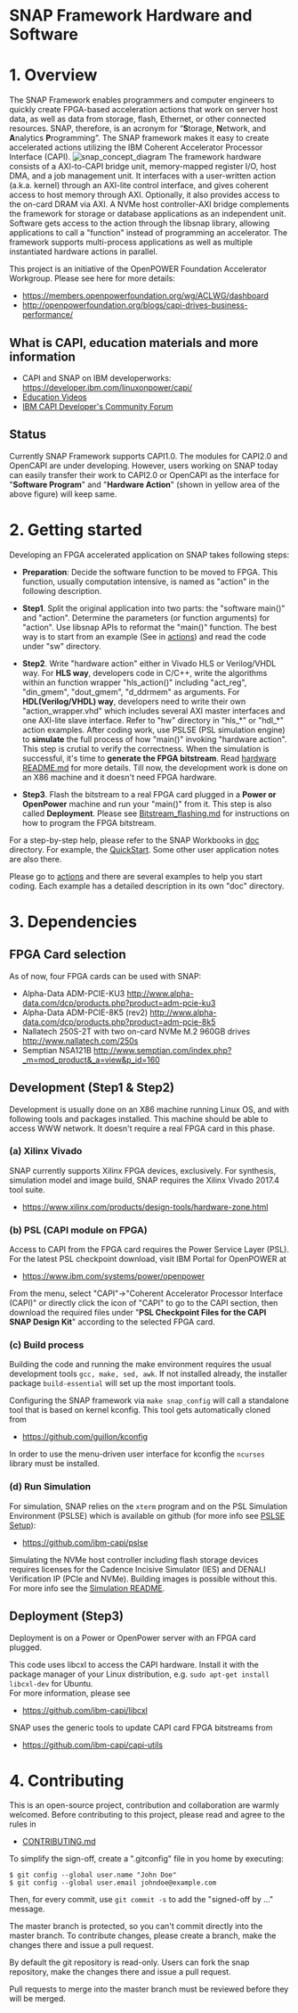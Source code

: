 # SNAP Framework Hardware and Software

# 1. Overview
The SNAP Framework enables programmers and computer engineers to quickly create FPGA-based acceleration actions that work on server host data, as well as data from storage, flash, Ethernet, or other connected resources.  SNAP, therefore, is an acronym for “**S**torage, **N**etwork, and **A**nalytics **P**rogramming”.
The SNAP framework makes it easy to create accelerated actions utilizing the IBM Coherent Accelerator Processor Interface (CAPI).
![snap_concept_diagram](/doc/snap_concept_diagram.png "SNAP")
The framework hardware consists of a AXI-to-CAPI bridge unit, memory-mapped register I/O, host DMA, and a job management unit.
It interfaces with a user-written action (a.k.a. kernel) through an AXI-lite control interface, and gives coherent access to host memory through AXI. Optionally, it also provides access to the on-card DRAM via AXI.
A NVMe host controller-AXI bridge complements the framework for storage or database applications as an independent unit.
Software gets access to the action through the libsnap library, allowing applications to call a "function" instead of programming an accelerator.
The framework supports multi-process applications as well as multiple instantiated hardware actions in parallel.

This project is an initiative of the OpenPOWER Foundation Accelerator Workgroup.
Please see here for more details:
* https://members.openpowerfoundation.org/wg/ACLWG/dashboard
* http://openpowerfoundation.org/blogs/capi-drives-business-performance/

## What is CAPI, education materials and more information
* CAPI and SNAP on IBM developerworks: https://developer.ibm.com/linuxonpower/capi/  
* [Education Videos](https://developer.ibm.com/linuxonpower/capi/education/)
* [IBM CAPI Developer's Community Forum](https://www.ibm.com/developerworks/community/groups/service/html/communitystart?communityUuid=a661532e-1ec6-442f-b753-4ebb2c8f861b)

## Status
Currently SNAP Framework supports CAPI1.0. The modules for CAPI2.0 and OpenCAPI are under developing. However, users working on SNAP today can easily transfer their work to CAPI2.0 or OpenCAPI as the interface for "**Software Program**" and "**Hardware Action**" (shown in yellow area of the above figure) will keep same. 


# 2. Getting started

Developing an FPGA accelerated application on SNAP takes following steps: 
* **Preparation**: Decide the software function to be moved to FPGA. This function, usually computation intensive, is named as "action" in the following description.

* **Step1**. Split the original application into two parts: the "software main()" and "action". Determine the parameters (or function arguments) for "action". Use libsnap APIs to reformat the "main()" function. The best way is to start from an example (See in [actions](./actions)) and read the code under "sw" directory. 

* **Step2**. Write "hardware action" either in Vivado HLS or Verilog/VHDL way. For **HLS way**, developers code in C/C++, write the algorithms within an function wrapper "hls_action()" including "act_reg", "din_gmem", "dout_gmem", "d_ddrmem" as arguments. For **HDL(Verilog/VHDL) way**, developers need to write their own "action_wrapper.vhd" which includes several AXI master interfaces and one AXI-lite slave interface. Refer to "hw" directory in "hls_\*" or "hdl_\*" action examples. After coding work, use PSLSE (PSL simulation engine) to **simulate** the full process of how "main()" invoking "hardware action". This step is crutial to verify the correctness. When the simulation is successful, it's time to **generate the FPGA bitstream**. Read [hardware README.md](hardware/README.md) for more details. Till now, the development work is done on an X86 machine and it doesn't need FPGA hardware.

* **Step3**. Flash the bitstream to a real FPGA card plugged in a **Power or OpenPower** machine and run your "main()" from it. This step is also called **Deployment**.
Please see [Bitstream_flashing.md](hardware/doc/Bitstream_flashing.md) for instructions on how to program the FPGA bitstream.


For a step-by-step help, please refer to the SNAP Workbooks in [doc](./doc) directory. For example, the [QuickStart](./doc/UG_CAPI_SNAP-QuickStart_on_a_General_Environment.pdf). Some other user application notes are also there.

Please go to [actions](./actions) and there are several examples to help you start coding. Each example has a detailed description in its own "doc" directory.

# 3. Dependencies
## FPGA Card selection
As of now, four FPGA cards can be used with SNAP:
* Alpha-Data ADM-PCIE-KU3 http://www.alpha-data.com/dcp/products.php?product=adm-pcie-ku3
* Alpha-Data ADM-PCIE-8K5 (rev2) http://www.alpha-data.com/dcp/products.php?product=adm-pcie-8k5
* Nallatech 250S-2T with two on-card NVMe M.2 960GB drives http://www.nallatech.com/250s
* Semptian NSA121B http://www.semptian.com/index.php?_m=mod_product&_a=view&p_id=160

## Development (Step1 & Step2)
Development is usually done on an X86 machine running Linux OS, and with following tools and packages installed. This machine should be able to access WWW network. It doesn't require a real FPGA card in this phase.

### (a) Xilinx Vivado

SNAP currently supports Xilinx FPGA devices, exclusively. For synthesis, simulation model and image build, SNAP requires the Xilinx Vivado 2017.4 tool suite.
* https://www.xilinx.com/products/design-tools/hardware-zone.html

### (b) PSL (CAPI module on FPGA)

Access to CAPI from the FPGA card requires the Power Service Layer (PSL). For the latest PSL checkpoint download, visit IBM Portal for OpenPOWER at
* https://www.ibm.com/systems/power/openpower

From the menu, select "CAPI"->"Coherent Accelerator Processor Interface (CAPI)" or directly click the icon of "CAPI" to go to the CAPI section, then download the required files under "**PSL Checkpoint Files for the CAPI SNAP Design Kit**" according to the selected FPGA card.

### (c) Build process

Building the code and running the make environment requires the usual development tools `gcc, make, sed, awk`. If not installed already, the installer package `build-essential` will set up the most important tools.

Configuring the SNAP framework via `make snap_config` will call a standalone tool that is based on kernel kconfig. This tool gets automatically cloned from
* https://github.com/guillon/kconfig

In order to use the menu-driven user interface for kconfig the `ncurses` library must be installed.

### (d) Run Simulation

For simulation, SNAP relies on the `xterm` program and on the PSL Simulation Environment (PSLSE) which is available on github (for more info see [PSLSE Setup](hardware/sim/README.md#pslse-setup)): 
* https://github.com/ibm-capi/pslse

Simulating the NVMe host controller including flash storage devices requires licenses for the Cadence Incisive Simulator (IES) and DENALI Verification IP (PCIe and NVMe). Building images is possible without this.
For more info see the [Simulation README](hardware/sim/README.md).

## Deployment (Step3)
Deployment is on a Power or OpenPower server with an FPGA card plugged. 

This code uses libcxl to access the CAPI hardware. Install it with the package manager of your Linux distribution, e.g. 
`sudo apt-get install libcxl-dev` for Ubuntu.  
For more information, please see
* https://github.com/ibm-capi/libcxl

SNAP uses the generic tools to update CAPI card FPGA bitstreams from
* https://github.com/ibm-capi/capi-utils


# 4. Contributing

This is an open-source project, contribution and collaboration are warmly welcomed. 
Before contributing to this project, please read and agree to the rules in
* [CONTRIBUTING.md](CONTRIBUTING.md)

To simplify the sign-off, create a ".gitconfig" file in you home by executing:
```
$ git config --global user.name "John Doe"
$ git config --global user.email johndoe@example.com
```
Then, for every commit, use `git commit -s` to add the "signed-off by ..." message.

The master branch is protected, so you can't commit directly into the master branch. To contribute changes, please create a branch, make the changes there and issue a pull request.

By default the git repository is read-only. Users can fork the snap repository, make the changes there and issue a pull request.

Pull requests to merge into the master branch must be reviewed before they will be merged.
